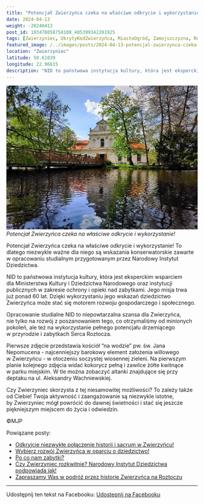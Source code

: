 ```yaml
---
title: "Potencjał Zwierzyńca czeka na właściwe odkrycie i wykorzystanie!"
date: 2024-04-13
weight: -20240413
post_id: 103478058758108_405399342201925
tags: [Zwierzyniec, UkrytyKodZwierzyńca, MiastoOgród, Zamojszczyzna, Roztocze, Lubelskie, villarestituta, turystyka, dziedzictwo, zabytki, krajobrazy, TajemnicePrzeszłości, PodróżeWczasie, MagiczneMiejsce, NarodowyInstytutDziedzictwa]
featured_image: /../images/posts/2024-04-13-potencjal-zwierzynca-czeka-na-wlasciwe-odkrycie-i.jpg
location: "Zwierzyniec"
latitude: 50.61039
longitude: 22.96615
description: "NID to państwowa instytucja kultury, która jest eksperckim wsparciem dla Ministerstwa Kultury i Dziedzictwa Narodowego oraz instytucji publicznych w z..."
---
```


![Potencjał Zwierzyńca czeka na właściwe odkrycie i wykorzystanie!](/images/posts/2024-04-13-potencjal-zwierzynca-czeka-na-wlasciwe-odkrycie-i.jpg)
*Potencjał Zwierzyńca czeka na właściwe odkrycie i wykorzystanie!*

Potencjał Zwierzyńca czeka na właściwe odkrycie i wykorzystanie! To dlatego niezwykle ważne dla niego są wskazania konserwatorskie zawarte w opracowaniu studialnym przygotowanym przez Narodowy Instytut Dziedzictwa.

NID to państwowa instytucja kultury, która jest eksperckim wsparciem dla Ministerstwa Kultury i Dziedzictwa Narodowego oraz instytucji publicznych w zakresie ochrony i opieki nad zabytkami. Jego misja trwa już ponad 60 lat. Dzięki wykorzystaniu jego wskazań dziedzictwo Zwierzyńca może stać się motorem rozwoju gospodarczego i społecznego.

Opracowanie studialne NID to niepowtarzalna szansa dla Zwierzyńca, nie tylko na rozwój z poszanowaniem tego, co otrzymaliśmy od minionych pokoleń, ale też na wykorzystanie pełnego potencjału drzemiącego w przyrodzie i zabytkach Serca Roztocza.

Pierwsze zdjęcie przedstawia kościół “na wodzie” pw. św. Jana Nepomucena - najcenniejszy barokowy element założenia willowego w Zwierzyńcu - w otoczeniu soczystej wiosennej zieleni.
Na pierwszym planie kolejnego zdjęcia widać kokorycz pełną i zawilce żółte kwitnące w parku miejskim. W tle można zobaczyć altanki znajdujące się przy deptaku na ul. Aleksandry Wachniewskiej.

Czy Zwierzyniec skorzysta z tej niesamowitej możliwości? To zależy także od Ciebie!
Twoja aktywność i zaangażowanie są niezwykle istotne, by Zwierzyniec mógł powrócić do dawnej świetności i stać się jeszcze piękniejszym miejscem do życia i odwiedzin.



©MJP

Powiązane posty:
- [Odkryjcie niezwykłe połączenie historii i sacrum w Zwierzyńcu!](/posts/odkryjcie-niezwykle-polaczenie-historii-i-sacrum)
- [Wybierz rozwój Zwierzyńca w oparciu o dziedzictwo!](/posts/wybierz-rozwoj-zwierzynca-w-oparciu-o-dziedzictwo)
- [Po co nam zabytki?](/posts/po-co-nam-zabytki)
- [Czy Zwierzyniec rozkwitnie? Narodowy Instytut Dziedzictwa podpowiada jak!](/posts/czy-zwierzyniec-rozkwitnie-narodowy-instytut)
- [Zapraszamy Was w podróż przez historię Zwierzyńca na Roztoczu](/posts/zapraszamy-was-w-podroz-przez-historie-zwierzynca)


---

Udostępnij ten tekst na Facebooku:
[Udostępnij na Facebooku](https://www.facebook.com/sharer/sharer.php?u=https://stowarzyszeniewachniewskiej.pl/posts/potencjal-zwierzynca-czeka-na-wlasciwe-odkrycie-i)

<script type="application/ld+json">
{
  "@context": "https://schema.org",
  "@type": "BlogPosting",
  "headline": "Potencjał Zwierzyńca czeka na właściwe odkrycie i wykorzystanie!",
  "datePublished": "2024-04-13",
  "dateModified": "2024-04-13",
  "author": {
    "@type": "Person",
    "name": "Michał Jan Patyk"
  },
  "publisher": {
    "@type": "Organization",
    "name": "Stowarzyszenie im. Aleksandry Wachniewskiej",
    "logo": {
      "@type": "ImageObject",
      "url": "https://stowarzyszeniewachniewskiej.pl/images/logo/logo.svg"
    }
  },
  "mainEntityOfPage": {
    "@type": "WebPage",
    "@id": "https://stowarzyszeniewachniewskiej.pl/posts/potencjal-zwierzynca-czeka-na-wlasciwe-odkrycie-i"
  },
  "image": {
    "@type": "ImageObject",
    "url": "https://stowarzyszeniewachniewskiej.pl//images/posts/2024-04-13-potencjal-zwierzynca-czeka-na-wlasciwe-odkrycie-i.jpg"
  },
  "articleSection": "Dziedzictwo Kulturowe i Zabytki",
  "keywords": "[Zwierzyniec, UkrytyKodZwierzyńca, MiastoOgród, Zamojszczyzna, Roztocze, Lubelskie, villarestituta, turystyka, dziedzictwo, zabytki, krajobrazy, TajemnicePrzeszłości, PodróżeWczasie, MagiczneMiejsce, NarodowyInstytutDziedzictwa]",
  "wordCount": 194,
  "articleBody": "Potencjał Zwierzyńca czeka na właściwe odkrycie i wykorzystanie! To dlatego niezwykle ważne dla niego są wskazania konserwatorskie zawarte w opracowaniu studialnym przygotowanym przez Narodowy Instytut Dziedzictwa.\n\nNID to państwowa instytucja kultury, która jest eksperckim wsparciem dla Ministerstwa Kultury i Dziedzictwa Narodowego oraz instytucji publicznych w zakresie ochrony i opieki nad zabytkami. Jego misja trwa już ponad 60 lat. Dzięki wykorzystaniu jego wskazań dziedzictwo Zwierzyńca może stać się motorem rozwoju gospodarczego i społecznego.\n\nOpracowanie studialne NID to niepowtarzalna szansa dla Zwierzyńca, nie tylko na rozwój z poszanowaniem tego, co otrzymaliśmy od minionych pokoleń, ale też na wykorzystanie pełnego potencjału drzemiącego w przyrodzie i zabytkach Serca Roztocza.\n\nPierwsze zdjęcie przedstawia kościół “na wodzie” pw. św. Jana Nepomucena - najcenniejszy barokowy element założenia willowego w Zwierzyńcu - w otoczeniu soczystej wiosennej zieleni.\nNa pierwszym planie kolejnego zdjęcia widać kokorycz pełną i zawilce żółte kwitnące w parku miejskim. W tle można zobaczyć altanki znajdujące się przy deptaku na ul. Aleksandry Wachniewskiej.\n\nCzy Zwierzyniec skorzysta z tej niesamowitej możliwości? To zależy także od Ciebie!\nTwoja aktywność i zaangażowanie są niezwykle istotne, by Zwierzyniec mógł powrócić do dawnej świetności i stać się jeszcze piękniejszym miejscem do życia i odwiedzin.\n\n\n\n©MJP",
  "description": "NID to państwowa instytucja kultury, która jest eksperckim wsparciem dla Ministerstwa Kultury i Dziedzictwa Narodowego oraz instytucji publicznych w z...",
  "copyrightHolder": {
    "@type": "Person",
    "name": "Michał Jan Patyk"
  }
}
</script>
<script type="application/ld+json">
{
  "@context": "https://schema.org",
  "@type": "BreadcrumbList",
  "itemListElement": [
    {
      "@type": "ListItem",
      "position": 1,
      "name": "Home",
      "item": "https://stowarzyszeniewachniewskiej.pl"
    },
    {
      "@type": "ListItem",
      "position": 2,
      "name": "posts",
      "item": "https://stowarzyszeniewachniewskiej.pl/posts"
    },
    {
      "@type": "ListItem",
      "position": 3,
      "name": "Potencjał Zwierzyńca czeka na właściwe odkrycie i wykorzystanie!",
      "item": "https://stowarzyszeniewachniewskiej.pl/posts/potencjal-zwierzynca-czeka-na-wlasciwe-odkrycie-i"
    }
  ]
}
</script>
